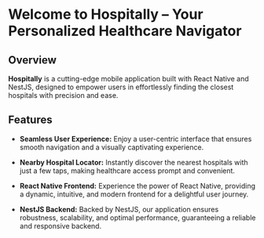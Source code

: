 # Welcome to Hospitally – Your Personalized Healthcare Navigator

## Overview

**Hospitally** is a cutting-edge mobile application built with React Native and NestJS, designed to empower users in effortlessly finding the closest hospitals with precision and ease.

## Features

- **Seamless User Experience:** Enjoy a user-centric interface that ensures smooth navigation and a visually captivating experience.

- **Nearby Hospital Locator:** Instantly discover the nearest hospitals with just a few taps, making healthcare access prompt and convenient.

- **React Native Frontend:** Experience the power of React Native, providing a dynamic, intuitive, and modern frontend for a delightful user journey.

- **NestJS Backend:** Backed by NestJS, our application ensures robustness, scalability, and optimal performance, guaranteeing a reliable and responsive backend.
